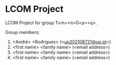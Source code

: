 # LCOM Project

LCOM Project for group T&lt;m&gt;&lt;n&gt;G&lt;p&gt;&lt;q&gt;.

Group members:

1. &lt;André&gt; &lt;Rodrigues&gt; (&lt;up202108721@up.pt&gt;)
2. &lt;first name&gt; &lt;family name&gt; (&lt;email address&gt;)
3. &lt;first name&gt; &lt;family name&gt; (&lt;email address&gt;)
4. &lt;first name&gt; &lt;family name&gt; (&lt;email address&gt;)
